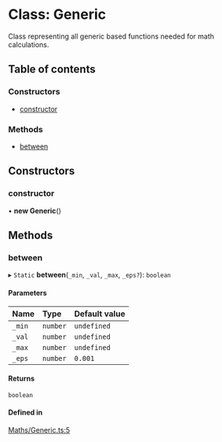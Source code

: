# Class: Generic

Class representing all generic based functions needed for math calculations.

## Table of contents

### Constructors

- [constructor](../wiki/Generic#constructor)

### Methods

- [between](../wiki/Generic#between)

## Constructors

### constructor

• **new Generic**()

## Methods

### between

▸ `Static` **between**(`_min`, `_val`, `_max`, `_eps?`): `boolean`

#### Parameters

| Name | Type | Default value |
| :------ | :------ | :------ |
| `_min` | `number` | `undefined` |
| `_val` | `number` | `undefined` |
| `_max` | `number` | `undefined` |
| `_eps` | `number` | `0.001` |

#### Returns

`boolean`

#### Defined in

[Maths/Generic.ts:5](https://github.com/JFenlonWork/MooD-Custom-CodeBase-Babel-Ts/blob/028c608/Code/src/Maths/Generic.ts#L5)
